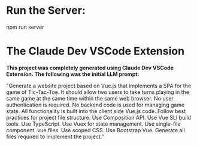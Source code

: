 # Run the Server:

npm run server

# The Claude Dev VSCode Extension

**This project was completely generated using Claude Dev VSCode Extension. The following was the initial LLM prompt:**

"Generate a website project based on Vue.js that implements a SPA for the game of Tic-Tac-Toe. It should allow two users to take turns playing in the same game at the same time within the same web browser. No user authentication is required. No backend code is used for managing game state. All functionality is built into the client side Vue.js code. Follow best practices for project file structure. Use Composition API. Use Vue SLI build tools. Use TypeScript. Use Vuex for state management. Use single-file component .vue files. Use scoped CSS. Use Bootstrap Vue. Generate all files required to implement the project."
